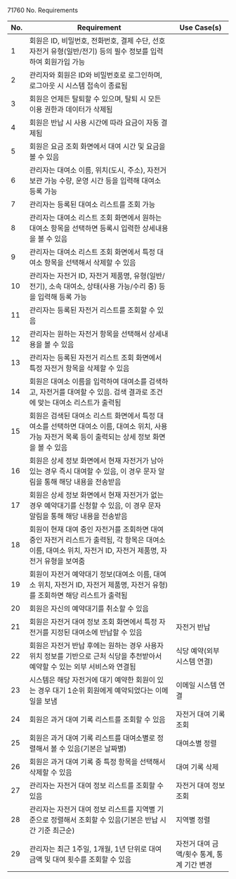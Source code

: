 71760
No.  Requirements         

| No.| Requirement                                                                                               | Use Case(s) |
|----|-----------------------------------------------------------------------------------------------------------|-------------|
| 1  | 회원은 ID, 비밀번호, 전화번호, 결제 수단, 선호 자전거 유형(일반/전기) 등의 필수 정보를 입력하여 회원가입 가능 |             |
| 2  | 관리자와 회원은 ID와 비밀번호로 로그인하며, 로그아웃 시 시스템 접속이 종료됨                           |             |
| 3  | 회원은 언제든 탈퇴할 수 있으며, 탈퇴 시 모든 이용 권한과 데이터가 삭제됨                               |             |
| 4  | 회원은 반납 시 사용 시간에 따라 요금이 자동 결제됨                                                   |             |
| 5  | 회원은 요금 조회 화면에서 대여 시간 및 요금을 볼 수 있음                                             |             |
| 6  | 관리자는 대여소 이름, 위치(도시, 주소), 자전거 보관 가능 수량, 운영 시간 등을 입력해 대여소 등록 가능  |             |
| 7  | 관리자는 등록된 대여소 리스트를 조회 가능                                                           |             |
| 8  | 관리자는 대여소 리스트 조회 화면에서 원하는 대여소 항목을 선택하면 등록시 입력한 상세내용을 볼 수 있음 |             |
| 9  | 관리자는 대여소 리스트 조회 화면에서 특정 대여소 항목을 선택해서 삭제할 수 있음                     |             |
| 10 | 관리자는 자전거 ID, 자전거 제품명, 유형(일반/전기), 소속 대여소, 상태(사용 가능/수리 중) 등을 입력해 등록 가능 |             |
| 11 | 관리자는 등록된 자전거 리스트를 조회할 수 있음                                                     |             |
| 12 | 관리자는 원하는 자전거 항목을 선택해서 상세내용을 볼 수 있음                                         |             |
| 13 | 관리자는 등록된 자전거 리스트 조회 화면에서 특정 자전거 항목을 삭제할 수 있음                       |             |
| 14 | 회원은 대여소 이름을 입력하여 대여소를 검색하고, 자전거를 대여할 수 있음. 검색 결과로 조건에 맞는 대여소 리스트가 출력됨 |             |
| 15 | 회원은 검색된 대여소 리스트 화면에서 특정 대여소를 선택하면 대여소 이름, 대여소 위치, 사용 가능 자전거 목록 등이 출력되는 상세 정보 화면을 볼 수 있음 |             |
| 16 | 회원은 상세 정보 화면에서 현재 자전거가 남아 있는 경우 즉시 대여할 수 있음, 이 경우 문자 알림을 통해 해당 내용을 전송받음 |             |
| 17 | 회원은 상세 정보 화면에서 현재 자전거가 없는 경우 예약대기를 신청할 수 있음, 이 경우 문자 알림을 통해 해당 내용을 전송받음 |             |
| 18 | 회원이 현재 대여 중인 자전거를 조회하면 대여 중인 자전거 리스트가 출력됨, 각 항목은 대여소 이름, 대여소 위치, 자전거 ID, 자전거 제품명, 자전거 유형을 보여줌 |             |
| 19 | 회원이 자전거 예약대기 정보(대여소 이름, 대여소 위치, 자전거 ID, 자전거 제품명, 자전거 유형)를 조회하면 해당 리스트가 출력됨 |             |
| 20 | 회원은 자신의 예약대기를 취소할 수 있음                                                             |             |
| 21 | 회원은 자전거 대여 정보 조회 화면에서 특정 자전거를 지정된 대여소에 반납할 수 있음                  |       자전거 반납     |
| 22 | 회원은 자전거 반납 후에는 원하는 경우 사용자 위치 정보를 기반으로 근처 식당을 추천받아서 예약할 수 있는 외부 서비스와 연결됨 |      식당 예약(외부 시스템 연결)      |
| 23 | 시스템은 해당 자전거에 대기 예약한 회원이 있는 경우 대기 1순위 회원에게 예약되었다는 이메일을 보냄     |     이메일 시스템 연결        |
| 24 | 회원은 과거 대여 기록 리스트를 조회할 수 있음                                                       |     자전거 대여 기록 조회        |
| 25 | 회원은 과거 대여 기록 리스트를 대여소별로 정렬해서 볼 수 있음(기본은 날짜별)                         |      대여소별 정렬      |
| 26 | 회원은 과거 대여 기록 중 특정 항목을 선택해서 삭제할 수 있음                                       |       대여 기록 삭제     |
| 27 | 관리자는 자전거 대여 정보 리스트를 조회할 수 있음                                                   |     자전거 대여 정보 조회    |
| 28 | 관리자는 자전거 대여 정보 리스트를 지역별 기준으로 정렬해서 조회할 수 있음(기본은 반납 시간 기준 최근순) |      지역별 정렬       |
| 29 | 관리자는 최근 1주일, 1개월, 1년 단위로 대여 금액 및 대여 횟수를 조회할 수 있음                       |        자전거 대여 금액/횟수 통계, 통계 기간 변경     |

